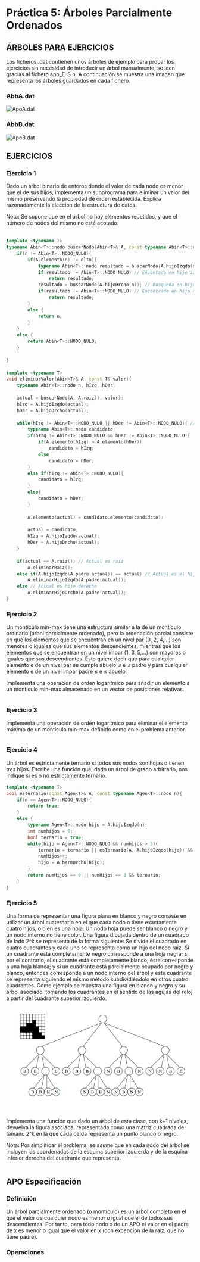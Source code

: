 # Práctica 5: Árboles Parcialmente Ordenados

## ÁRBOLES PARA EJERCICIOS

Los ficheros .dat contienen unos árboles de ejemplo para probar los ejercicios sin necesidad de introducir un árbol manualmente, se leen gracias al fichero apo_E-S.h.
A continuación se muestra una imagen que representa los árboles guardados en cada fichero.

### AbbA.dat

![ApoA.dat](ApoA.png)

### AbbB.dat

![ApoB.dat](ApoB.png)

## EJERCICIOS

### Ejercicio 1

Dado un árbol binario de enteros donde el valor de cada nodo es menor que el de sus hijos, implementa un subprograma para eliminar un valor del mismo preservando la propiedad de orden establecida. Explica razonadamente la elección de la estructura de datos.

Nota: Se supone que en el árbol no hay elementos repetidos, y que el número de nodos del mismo no está acotado.

```cpp

template <typename T>
typename Abin<T>::nodo buscarNodo(Abin<T>& A, const typename Abin<T>::nodo n, const T& elto){
    if(n != Abin<T>::NODO_NULO){
        if(A.elemento(n) != elto){
            typename Abin<T>::nodo resultado = buscarNodo(A.hijoIzqdo(n)); // Busqueda por hijo izquierdo
            if(resultado != Abin<T>::NODO_NULO) // Encontado en hijo izquierdo
                return resultado;
            resultado = buscarNodo(A.hijoDrcho(n)); // Busqueda en hijo derecho
            if(resultado != Abin<T>::NODO_NULO) // Encontrado en hijo derecho
                return resultado;
        } 
        else {
            return n;
        }
    }
    else {
        return Abin<T>::NODO_NULO;
    }

}

template <typename T>
void eliminarValor(Abin<T>& A, const T& valor){
    typename Abin<T>::nodo n, hIzq, hDer;

    actual = buscarNodo(A, A.raiz(), valor);
    hIzq = A.hijoIzqdo(actual);
    hDer = A.hijoDrcho(actual);

    while(hIzq != Abin<T>::NODO_NULO || hDer != Abin<T>::NODO_NULO){ // Mientra no sea nodo hoja
        typename Abin<T>::nodo candidato;
        if(hIzq != Abin<T>::NODO_NULO && hDer != Abin<T>::NODO_NULO){
            if(A.elemento(hIzq) > A.elemento(hDer))
                candidato = hIzq;
            else
                candidato = hDer;
        }
        else if(hIzq != Abin<T>::NODO_NULO){
            candidato = hIzq;
        }
        else{
            candidato = hDer;
        }
        
        A.elemento(actual) = candidato.elemento(candidato);

        actual = candidato;
        hIzq = A.hijoIzqdo(actual);
        hDer = A.hijoDrcho(actual);
    }

    if(actual == A.raiz()) // Actual es raiz
        A.eliminarRaiz();
    else if(A.hijoIzqdo(A.padre(actual)) == actual) // Actual es el hijo izquiero
        A.eliminarHijoIzqdo(A.padre(actual));
    else // Actual es hijo derecho
        A.eliminarHijoDrcho(A.padre(actual));
}
```

### Ejercicio 2

Un montículo min-max tiene una estructura similar a la de un montículo ordinario (árbol parcialmente ordenado), pero la ordenación parcial consiste en que los elementos que se encuentran en un nivel par (0, 2, 4,...) son menores o iguales que sus elementos descendientes, mientras que los elementos que se encuentran en un nivel impar (1, 3, 5,...) son mayores o iguales que sus descendientes. Esto quiere decir que para cualquier
elemento e de un nivel par se cumple abuelo ≤ e ≤ padre y para cualquier elemento e de un nivel impar padre ≤ e ≤ abuelo.

Implementa una operación de orden logarítmico para añadir un elemento a un
montículo min-max almacenado en un vector de posiciones relativas.

```cpp

```

### Ejercicio 3

Implementa una operación de orden logarítmico para eliminar el elemento máximo de un montículo min-max definido como en el problema anterior.

```cpp

```

### Ejercicio 4

Un árbol es estrictamente ternario si todos sus nodos son hojas o tienen tres hijos. Escribe una función que, dado un árbol de grado arbitrario, nos indique si es o no estrictamente ternario.

```cpp
template <typename T>
bool esTernario(const Agen<T>& A, const typename Agen<T>::nodo n){
    if(n == Agen<T>::NODO_NULO){
        return true;
    }
    else {
        typename Agen<T>::nodo hijo = A.hijoIzqdo(n);
        int numhijos = 0;
        bool ternario = true;
        while(hijo = Agen<T>::NODO_NULO && numhijos > 3){
            ternario = ternario || esTernario(A, A.hijoIzqdo(hijo)) && esTernario(A, A.hijoDrcho(hijo));
            numHijos++;
            hijo = A.hermDrcho(hijo);
        }
        return numHijos == 0 || numHijos == 3 && ternario;
    }
}
```

### Ejercicio 5

Una forma de representar una figura plana en blanco y negro consiste en utilizar un árbol cuaternario en el que cada nodo o tiene exactamente cuatro hijos, o bien es una hoja. Un nodo hoja puede ser blanco o negro y un nodo interno no tiene color.
Una figura dibujada dentro de un cuadrado de lado 2^k
 se representa de la forma siguiente: Se divide el cuadrado en cuatro cuadrantes y cada uno se representa como un hijo del nodo raíz. Si un cuadrante está completamente negro corresponde a una hoja negra; si, por el contrario, el cuadrante está completamente blanco, éste corresponde a
una hoja blanca; y si un cuadrante está parcialmente ocupado por negro y blanco, entonces corresponde a un nodo interno del árbol y este cuadrante se representa siguiendo el mismo método subdividiéndolo en otros cuatro cuadrantes. Como ejemplo se muestra una figura en blanco y negro y su árbol asociado, tomando los cuadrantes en el sentido de las agujas del reloj a partir del cuadrante superior izquierdo.

![Ejemplo ejercicio 5](ej5_example.png)

Implementa una función que dado un árbol de esta clase, con k+1 niveles,
devuelva la figura asociada, representada como una matriz cuadrada de tamaño 2^k en la que cada celda representa un punto blanco o negro.

Nota: Por simplificar el problema, se asume que en cada nodo del árbol se
incluyen las coordenadas de la esquina superior izquierda y de la esquina inferior derecha del cuadrante que representa.

```cpp

```

## APO Especificación

### Definición

Un árbol parcialmente ordenado (o montículo) es un árbol completo en el que el valor de cualquier nodo es menor o igual que el de todos sus descendientes. Por tanto, para todo nodo x de un APO el valor en el padre de x es menor o igual que el valor en x (con excepción de la raíz, que no tiene padre).

### Operaciones
